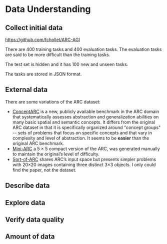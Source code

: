 # Data Understanding

## Collect initial data

<https://github.com/fchollet/ARC-AGI>

There are 400 training tasks and 400 evaluation tasks. The evaluation tasks are said to be more difficult
than the training tasks.

The test set is hidden and it has 100 new and unseen tasks.

The tasks are stored in JSON format.

## External data

<!--- It is allowed in this challenge? If so write it here ideas of how to find
it and if people have already posted it on the forum describe it. --->

There are some variations of the ARC dataset:

- [ConceptARC](https://github.com/victorvikram/ConceptARC) is a new, publicly available benchmark in the ARC domain that systematically assesses abstraction and generalization abilities on many basic spatial and semantic concepts. It differs from the original ARC dataset in that it is specifically organized around "concept groups" -- sets of problems that focus on specific concepts and that vary in complexity and level of abstraction. It seems to be **easier** than the original ARC benchmark.
- [Mini-ARC](https://github.com/ksb21ST/Mini-ARC) a 5 × 5 compact version of the ARC, was generated manually to maintain the original’s level of difficulty.
- [Sort-of-ARC](https://openreview.net/forum?id=rCzfIruU5x5) shares ARC’s input space but presents simpler problems
with 20×20 images containing three distinct 3×3 objects. I only could find the paper, not the dataset.

## Describe data

<!---Describe the data that has been acquired, including the format of the data,
the quantity of data (for example, the number of records and fields in each table),
the identities of the fields, and any other surface features which have been
discovered. Evaluate whether the data acquired satisfies the relevant requirements. --->

## Explore data

<!---This task addresses data mining questions using querying, visualization,
and reporting techniques. These include distribution of key attributes (for example,
the target attribute of a prediction task) relationships between pairs or small
numbers of attributes, results of simple aggregations, properties of significant
sub-populations, and simple statistical analyses.

Some techniques:
* Features and their importance
* Clustering
* Train/test data distribution
* Intuitions about the data
--->

## Verify data quality

<!---Examine the quality of the data, addressing questions such as: Is the data
complete (does it cover all the cases required)? Is it correct, or does it contain
errors and, if there are errors, how common are they? Are there missing values in
the data? If so, how are they represented, where do they occur, and how common are they? --->

## Amount of data

<!---
How big is the train dataset? How compared to the test set?
Is enough for DL?
--->
